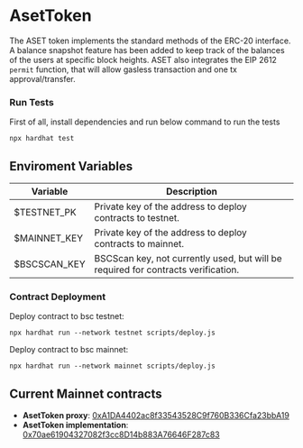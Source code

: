 # AsetToken

The ASET token implements the standard methods of the ERC-20 interface. A balance snapshot feature has been added to keep track of the balances of the users at specific block heights. ASET also integrates the EIP 2612 `permit` function, that will allow gasless transaction and one tx approval/transfer.


### Run Tests
First of all, install dependencies and run below command to run the tests

```
npx hardhat test
```

## Enviroment Variables

| Variable                | Description                                                                         |
| ----------------------- | ----------------------------------------------------------------------------------- |
| \$TESTNET_PK            | Private key of the address to deploy contracts to testnet.                          |
| \$MAINNET_KEY           | Private key of the address to deploy contracts to mainnet.                          |
| \$BSCSCAN_KEY           | BSCScan key, not currently used, but will be required for contracts verification.      |

### Contract Deployment

Deploy contract to bsc testnet:

```
npx hardhat run --network testnet scripts/deploy.js
```

Deploy contract to bsc mainnet:

```
npx hardhat run --network mainnet scripts/deploy.js
```


## Current Mainnet contracts

- **AsetToken proxy**: [0xA1DA4402ac8f33543528C9f760B336Cfa23bbA19](https://bscscan.com/address/0xa1da4402ac8f33543528c9f760b336cfa23bba19)
- **AsetToken implementation**: [0x70ae61904327082f3cc8D14b883A76646F287c83](https://bscscan.com/address/0x70ae61904327082f3cc8d14b883a76646f287c83)
